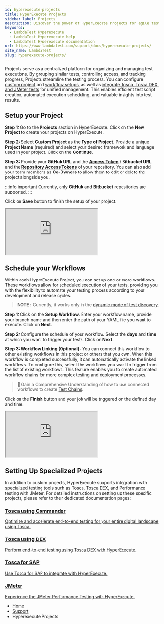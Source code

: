 ```yaml
---
id: hyperexecute-projects
title: HyperExecute Projects
sidebar_label: Projects
description: Discover the power of HyperExecute Projects for agile test execution. Learn how to set up and run custom projects with ease, maximizing testing efficiency.
keywords:
  - LambdaTest Hyperexecute
  - LambdaTest Hyperexecute help
  - LambdaTest Hyperexecute documentation
url: https://www.lambdatest.com/support/docs/hyperexecute-projects/
site_name: LambdaTest
slug: hyperexecute-projects/
---
```


<script type="application/ld+json"
      dangerouslySetInnerHTML={{ __html: JSON.stringify({
       "@context": "https://schema.org",
        "@type": "BreadcrumbList",
        "itemListElement": [{
          "@type": "ListItem",
          "position": 1,
          "name": "Home",
          "item": "https://www.lambdatest.com"
        },{
          "@type": "ListItem",
          "position": 2,
          "name": "Support",
          "item": "https://www.lambdatest.com/support/docs/"
        },{
          "@type": "ListItem",
          "position": 3,
          "name": "HyperExecute Concepts",
          "item": "https://www.lambdatest.com/support/docs/hyperexecute-projects/"
        }]
      })
    }}
></script>
Projects serve as a centralized platform for organizing and managing test executions. By grouping similar tests, controlling access, and tracking progress, Projects streamline the testing process. You can configure [custom project](/support/docs/hyperexecute-projects/#setup-your-project) and [workflow setups](/support/docs/hyperexecute-projects/#schedule-your-workflows), as well as [integrate Tosca, Tosca DEX, and JMeter tests](/support/docs/hyperexecute-projects/#setting-up-specialized-projects) for unified management. This enables efficient test script creation, automated execution scheduling, and valuable insights into test results.

## Setup your Project
**Step 1:** Go to the **Projects** section in HyperExecute. Click on the **New Project** to create your projects on HyperExecute.

**Step 2:** Select **Custom Project** as the **Type of Project**. Provide a unique **Project Name** (required) and select your desired framework and language used in your project. Click on the **Continue**.

**Step 3:** Provide your **GitHub URL** and the **[Access Token](https://docs.github.com/en/authentication/keeping-your-account-and-data-secure/managing-your-personal-access-tokens)** / **Bitbucket URL** and the **[Repository Access Tokens](https://support.atlassian.com/bitbucket-cloud/docs/repository-access-tokens/)** of your repository. You can also add your team members as **Co-Owners** to allow them to edit or delete the project alongside you.

:::info important
Currently, only **GitHub** and **Bitbucket** repositories are supported.
:::

Click on **Save** button to finish the setup of your project.

<div className="storylane-iframe">
  <script async src="https://js.storylane.io/js/v2/storylane.js"></script>
  <div className="sl-embed">
    <iframe loading="lazy" className="sl-demo" src="https://app.storylane.io/demo/nghrqs7qgczc?embed=inline"  name="sl-embed" allow="fullscreen" allowfullscreen></iframe>
  </div>
</div>

## Schedule your Workflows
Within each HyperExecute Project, you can set up one or more workflows. These workflows allow for scheduled execution of your tests, providing you with the flexibility to automate your testing process according to your development and release cycles.

> **NOTE :** Currently, it works only in the [dynamic mode of test discovery](/support/docs/deep-dive-into-hyperexecute-yaml/#testdiscovery).

**Step 1:** Click on the **Setup Workflow**. Enter your workflow name, provide your branch name and then enter the path of your YAML file you want to execute. Click on **Next**.

**Step 2:** Configure the schedule of your workflow. Select the **days** and **time** at which you want to trigger your tests. Click on **Next**.

**Step 3: Workflow Linking (Optional)-** You can connect this workflow to other existing workflows in this project or others that you own. When this workflow is completed successfully, it can automatically activate the linked workflows. To configure this, select the workflows you want to trigger from the list of existing workflows. This feature enables you to create automated workflow chains for more complex testing and deployment processes.

> 📘 Gain a Comprehensive Understanding of how to use connected workflows to create [Test Chains](/support/docs/hyperexecute-test-chains/).

Click on the **Finish** button and your job will be triggered on the defined day and time.

<div className="storylane-iframe">
  <script async src="https://js.storylane.io/js/v2/storylane.js"></script>
  <div className="sl-embed">
    <iframe loading="lazy" className="sl-demo" src="https://app.storylane.io/demo/mm0v54k4vzmb?embed=inline" name="sl-embed" allow="fullscreen" allowfullscreen></iframe>
  </div>
</div>

## Setting Up Specialized Projects
In addition to custom projects, HyperExecute supports integration with specialized testing tools such as Tosca, Tosca DEX, and Performance testing with JMeter. For detailed instructions on setting up these specific projects, please refer to their dedicated documentation pages:

<div className="support_main">

  <a href = "/support/docs/tosca-integration-with-hyperexecute-using-commander/">
  <div className="support_inners">
    <h3>Tosca using Commander</h3>
    <p>Optimize and accelerate end-to-end testing for your entire digital landscape using Tosca.</p>
  </div>
  </a>

  <a href = "/support/docs/tosca-integration-with-hyperexecute-using-dex/">
  <div className="support_inners">
    <h3>Tosca using DEX</h3>
    <p>Perform end-to-end testing using Tosca DEX with HyperExecute.</p>
  </div>
  </a>

  <a href = "/support/docs/tosca-integration-with-hyperexecute-for-sap/">
  <div className="support_inners">
    <h3>Tosca for SAP</h3>
    <p>Use Tosca for SAP to integrate with HyperExecute.</p>
  </div>
  </a>

  <a href = "/support/docs/hyperexecute-run-jmeter-tests/">
  <div className="support_inners">
    <h3>JMeter</h3>
    <p>Experience the JMeter Performance Testing with HyperExecute.</p>
  </div>
  </a>
</div>


<nav aria-label="breadcrumbs">
  <ul className="breadcrumbs">
    <li className="breadcrumbs__item">
      <a className="breadcrumbs__link" target="_self" href="https://www.lambdatest.com">
        Home
      </a>
    </li>
    <li className="breadcrumbs__item">
      <a className="breadcrumbs__link" target="_self" href="https://www.lambdatest.com/support/docs/">
        Support
      </a>
    </li>
    <li className="breadcrumbs__item breadcrumbs__item--active">
      <span className="breadcrumbs__link">
        Hyperexecute Projects
      </span>
    </li>
  </ul>
</nav>
